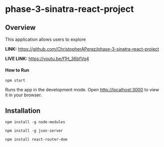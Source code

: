 # phase-3-sinatra-react-project

## Overview
This application allows users to explore 

**LINK:** https://github.com/ChristopherAPerez/phase-3-sinatra-react-project

**LIVE LINK:** https://youtu.be/f1H_36bfVq4


#### How to Run

`npm start`

Runs the app in the development mode.
Open [http://localhost:3000](http://localhost:3000) to view it in your browser.

## Installation

```
npm install -g node-modules
```

```
npm install -g json-server
```

```
npm install react-router-dom
```

